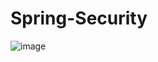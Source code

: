 # Spring-Security

 ![image](https://github.com/FirstnameSatish/Spring-Security/assets/163973503/f1be9b37-be97-4f63-b191-546f011b4c87)

